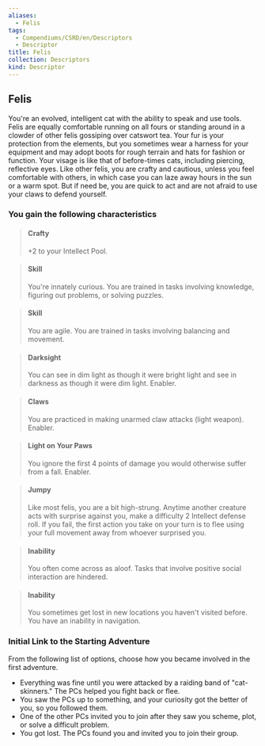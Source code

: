```yaml
---
aliases:
  - Felis
tags:
  - Compendiums/CSRD/en/Descriptors
  - Descriptor
title: Felis
collection: Descriptors
kind: Descriptor
---
```

## Felis  
You're an evolved, intelligent cat with the ability to speak and use tools. Felis are equally comfortable running on all fours or standing around in a clowder of other felis gossiping over catswort tea. Your fur is your protection from the elements, but you sometimes wear a harness for your equipment and may adopt boots for rough terrain and hats for fashion or function. Your visage is like that of before-times cats, including piercing, reflective eyes. Like other felis, you are crafty and cautious, unless you feel comfortable with others, in which case you can laze away hours in the sun or a warm spot. But if need be, you are quick to act and are not afraid to use your claws to defend yourself.
### You gain the following characteristics  
> #### Crafty
> +2 to your Intellect Pool.  

> #### Skill
> You're innately curious. You are trained in tasks involving knowledge, figuring out problems, or solving puzzles.  

> #### Skill
> You are agile. You are trained in tasks involving balancing and movement.  

> #### Darksight
> You can see in dim light as though it were bright light and see in darkness as though it were dim light. Enabler.  

> #### Claws
> You are practiced in making unarmed claw attacks (light weapon). Enabler.  

> #### Light on Your Paws
> You ignore the first 4 points of damage you would otherwise suffer from a fall. Enabler.  

> #### Jumpy
> Like most felis, you are a bit high-strung. Anytime another creature acts with surprise against you, make a difficulty 2 Intellect defense roll. If you fail, the first action you take on your turn is to flee using your full movement away from whoever surprised you.  

> #### Inability
> You often come across as aloof. Tasks that involve positive social interaction are hindered.  

> #### Inability
> You sometimes get lost in new locations you haven't visited before. You have an inability in navigation.  

### Initial Link to the Starting Adventure  
From the following list of options, choose how you became involved in the first adventure.  
- Everything was fine until you were attacked by a raiding band of "cat-skinners." The PCs helped you fight back or flee.  
- You saw the PCs up to something, and your curiosity got the better of you, so you followed them.  
- One of the other PCs invited you to join after they saw you scheme, plot, or solve a difficult problem.  
- You got lost. The PCs found you and invited you to join their group.  